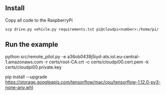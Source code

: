 
## Install

Copy all code to the RaspberryPi

```shell
scp drive.py vehicle.py requirements.txt pi@cloudpi<number>:/home/pi/
```

## Run the example

python src/remote_pilot.py -e a36ob0439j5iyd-ats.iot.eu-central-1.amazonaws.com -r certs/root-CA.crt -c certs/cloudpi00.cert.pem -k certs/cloudpi00.private.key




pip install --upgrade https://storage.googleapis.com/tensorflow/mac/cpu/tensorflow-1.12.0-py3-none-any.whl
